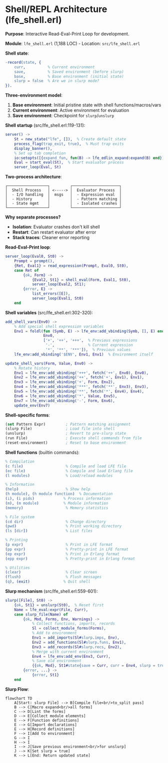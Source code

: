 # Shell/REPL Architecture (lfe_shell.erl)

**Purpose**: Interactive Read-Eval-Print Loop for development.

**Module**: `lfe_shell.erl` (1,188 LOC) - Location: `src/lfe_shell.erl`

**Shell state**:

```erlang
-record(state, {
    curr,          % Current environment
    save,          % Saved environment (before slurp)
    base,          % Base environment (initial state)
    slurp = false  % Are we in slurp mode?
}).
```

**Three-environment model**:

1. **Base environment**: Initial pristine state with shell functions/macros/vars
2. **Current environment**: Active environment for evaluation
3. **Save environment**: Checkpoint for `slurp`/`unslurp`

**Shell startup** (src/lfe_shell.erl:119-131):

```erlang
server() ->
    St = new_state("lfe", []),  % Create default state
    process_flag(trap_exit, true),  % Must trap exits
    display_banner(),
    % Set up tab completion
    io:setopts([{expand_fun, fun(B) -> lfe_edlin_expand:expand(B) end}]),
    Eval = start_eval(St),  % Start evaluator process
    server_loop(Eval, St)
```

**Two-process architecture**:

```
┌──────────────────┐         ┌─────────────────────┐
│  Shell Process   │ <-----> │  Evaluator Process  │
│  - I/O handling  │  msgs   │  - Expression eval  │
│  - History       │         │  - Pattern matching │
│  - State mgmt    │         │  - Isolated crashes │
└──────────────────┘         └─────────────────────┘
```

**Why separate processes?**

- **Isolation**: Evaluator crashes don't kill shell
- **Restart**: Can restart evaluator after error
- **Stack traces**: Cleaner error reporting

**Read-Eval-Print loop**:

```erlang
server_loop(Eval0, St0) ->
    Prompt = prompt(),
    {Ret, Eval1} = read_expression(Prompt, Eval0, St0),
    case Ret of
        {ok, Form} ->
            {Eval2, St1} = shell_eval(Form, Eval1, St0),
            server_loop(Eval2, St1);
        {error, E} ->
            list_errors([E]),
            server_loop(Eval1, St0)
    end
```

**Shell variables** (src/lfe_shell.erl:302-320):

```erlang
add_shell_vars(Env0) ->
    % Add special shell expression variables
    Env1 = foldl(fun (Symb, E) -> lfe_env:add_vbinding(Symb, [], E) end,
                 Env0,
                 ['+', '++', '+++',  % Previous expressions
                  '-',               % Current expression
                  '*', '**', '***']),  % Previous values
    lfe_env:add_vbinding('$ENV', Env1, Env1)  % Environment itself

update_shell_vars(Form, Value, Env0) ->
    % Rotate history
    Env1 = lfe_env:add_vbinding('+++', fetch('++', Env0), Env0),
    Env2 = lfe_env:add_vbinding('++', fetch('+', Env1), Env1),
    Env3 = lfe_env:add_vbinding('+', Form, Env2),
    Env4 = lfe_env:add_vbinding('***', fetch('**', Env3), Env3),
    Env5 = lfe_env:add_vbinding('**', fetch('*', Env4), Env4),
    Env6 = lfe_env:add_vbinding('*', Value, Env5),
    Env7 = lfe_env:add_vbinding('-', Form, Env6),
    update_env(Env7)
```

**Shell-specific forms**:

```lisp
(set Pattern Expr)         ; Pattern matching assignment
(slurp File)               ; Load file into shell
(unslurp)                  ; Revert to pre-slurp state
(run File)                 ; Execute shell commands from file
(reset-environment)        ; Reset to base environment
```

**Shell functions** (builtin commands):

```erlang
% Compilation
(c file)                   % Compile and load LFE file
(ec file)                  % Compile and load Erlang file
(l modules)                % Load/reload modules

% Information
(help)                     % Show help
(h module), (h module function)  % Documentation
(i), (i pids)             % Process information
(m), (m module)           % Module information
(memory)                   % Memory statistics

% File system
(cd dir)                   % Change directory
(pwd)                      % Print working directory
(ls [dir])                 % List files

% Printing
(p expr)                   % Print in LFE format
(pp expr)                  % Pretty-print in LFE format
(ep expr)                  % Print in Erlang format
(epp expr)                 % Pretty-print in Erlang format

% Utilities
(clear)                    % Clear screen
(flush)                    % Flush messages
(q), (exit)               % Quit shell
```

**Slurp mechanism** (src/lfe_shell.erl:559-601):

```erlang
slurp([File], St0) ->
    {ok, St1} = unslurp(St0),  % Reset first
    Name = lfe_eval:expr(File, Curr),
    case slurp_file(Name) of
        {ok, Mod, Forms, Env, Warnings} ->
            % Collect functions, imports, records
            Sl = collect_module_forms(Forms),
            % Add to environment
            Env1 = add_imports(Sl#slurp.imps, Env),
            Env2 = add_functions(Sl#slurp.funs, Env1),
            Env3 = add_records(Sl#slurp.recs, Env2),
            % Merge with current environment
            Env4 = lfe_env:add_env(Env3, Curr),
            % Save old environment
            {{ok, Mod}, St1#state{save = Curr, curr = Env4, slurp = true}};
        {error, ...} ->
            {error, St1}
    end
```

**Slurp Flow**:

```mermaid
flowchart TD
    A[Start: slurp File] --> B[Compile file<br/>to_split pass]
    B --> C[Macro expand<br/>all forms]
    C --> D[Lint the forms]
    D --> E[Collect module elements]
    E --> F[Function definitions]
    E --> G[Import declarations]
    E --> H[Record definitions]
    F --> I[Add to environment]
    G --> I
    H --> I
    I --> J[Save previous environment<br/>for unslurp]
    J --> K[Set slurp = true]
    K --> L[End: Return updated state]
```
